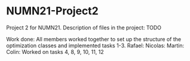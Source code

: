 # NUMN21-Project2
Project 2 for NUMN21.
Description of files in the project: TODO

Work done:
All members worked together to set up the structure of the optimization classes and implemented tasks 1-3.
Rafael:
Nicolas:
Martin:
Colin: Worked on tasks 4, 8, 9, 10, 11, 12
